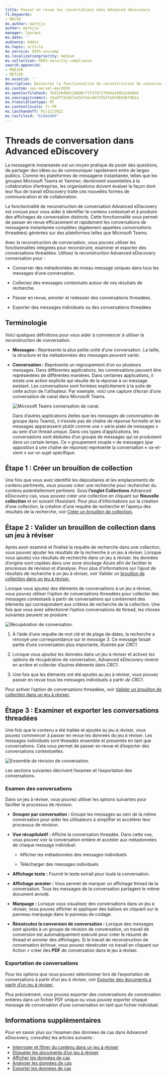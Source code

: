 ```yaml
---
title: Passer en revue les conversations dans Advanced eDiscovery
f1.keywords:
- NOCSH
ms.author: markjjo
author: markjjo
manager: laurawi
ms.date: ''
audience: Admin
ms.topic: article
ms.service: O365-seccomp
ms.localizationpriority: medium
ms.collection: M365-security-compliance
search.appverid:
- MOE150
- MET150
ms.assetid: ''
description: Découvrez la fonctionnalité de reconstruction de conversation dans Advanced eDiscovery (thread de conversation) pour reconstruire, examiner et exporter des conversations dans des groupes Microsoft Teams et Yammer conversation.
ms.custom: seo-marvel-mar2020
ms.openlocfilehash: 7bd13bdb01298d0cf1f37671f044a3405a2de0b6
ms.sourcegitcommit: c6a97f2a5b7a41b74ec84f2f62fabfd65d8fd92a
ms.translationtype: MT
ms.contentlocale: fr-FR
ms.lasthandoff: 01/12/2022
ms.locfileid: "61942403"
---
```

# <a name="conversation-threading-in-advanced-ediscovery"></a>Threads de conversation dans Advanced eDiscovery

La messagerie instantanée est un moyen pratique de poser des questions, de partager des idées ou de communiquer rapidement entre de larges publics. Comme les plateformes de messagerie instantanée, telles que les groupes Microsoft Teams et Yammer, deviennent essentielles à la collaboration d’entreprise, les organisations doivent évaluer la façon dont leur flux de travail eDiscovery traite ces nouvelles formes de communication et de collaboration.

La fonctionnalité de reconstruction de conversation Advanced eDiscovery est conçue pour vous aider à identifier le contenu contextuel et à produire des affichages de conversation distincts. Cette fonctionnalité vous permet de passer en revue efficacement et rapidement les conversations de messagerie instantanée complètes (également appelées *conversations* threadées) générées sur des plateformes telles que Microsoft Teams.

Avec la reconstruction de conversation, vous pouvez utiliser les fonctionnalités intégrées pour reconstruire, examiner et exporter des conversations threadées. Utilisez la reconstruction Advanced eDiscovery conversation pour :

- Conserver des métadonnées de niveau message uniques dans tous les messages d’une conversation.

- Collectez des messages contextuels autour de vos résultats de recherche.

- Passer en revue, annoter et redessier des conversations threadées.

- Exporter des messages individuels ou des conversations threadées

## <a name="terminology"></a>Terminologie

Voici quelques définitions pour vous aider à commencer à utiliser la reconstruction de conversation.

- **Messages :** Représente la plus petite unité d’une conversation. La taille, la structure et les métadonnées des messages peuvent varier.

- **Conversation :** Représente un regroupement d’un ou plusieurs messages. Dans différentes applications, les conversations peuvent être représentées de différentes manières. Dans certaines applications, il existe une action explicite qui résulte de la réponse à un message existant. Les conversations sont formées explicitement à la suite de cette action de l’utilisateur. Par exemple, voici une capture d’écran d’une conversation de canal dans Microsoft Teams.

   ![Microsoft Teams conversation de canal.](../media/threadedchat.png)

   Dans d’autres applications (telles que les messages de conversation de groupe dans Teams), il n’existe pas de chaîne de réponse formelle et les messages apparaissent plutôt comme une « série plate de messages » au sein d’un thread unique. Dans ces types d’applications, les conversations sont déduites d’un groupe de messages qui se produisent dans un certain temps. Ce « groupement souple » de messages (par opposition à une chaîne de réponse) représente la conversation « va-et-vient » sur un sujet spécifique.

## <a name="step-1-create-a-draft-collection"></a>Étape 1 : Créer un brouillon de collection

Une fois que vous avez identifié les dépositaires et les emplacements de contenu pertinents, vous pouvez créer une recherche pour rechercher du contenu potentiellement pertinent. Sous **l’onglet Collections** Advanced eDiscovery cas, vous pouvez créer une collection en cliquant sur **Nouvelle collection** et en suivant l’Assistant. Pour plus d’informations sur la création d’une collection, la création d’une requête de recherche et l’aperçu des résultats de la recherche, voir [Créer un brouillon de collection.](create-draft-collection.md)

## <a name="step-2-commit-a-draft-collection-to-a-review-set"></a>Étape 2 : Valider un brouillon de collection dans un jeu à réviser

Après avoir examiné et finalisé la requête de recherche dans une collection, vous pouvez ajouter les résultats de la recherche à un jeu à réviser. Lorsque vous ajoutez vos résultats de recherche dans un jeu à réviser, les données d’origine sont copiées dans une zone stockage Azure afin de faciliter le processus de révision et d’analyse. Pour plus d’informations sur l’ajout de résultats de recherche à un jeu à réviser, voir Valider un [brouillon de collection dans un jeu à réviser.](commit-draft-collection.md)

Lorsque vous ajoutez des éléments de conversations à un jeu à réviser, vous pouvez utiliser l’option de conversations threadées pour collecter des messages contextuels à partir de conversations qui contiennent des éléments qui correspondent aux critères de recherche de la collection. Une fois que vous avez sélectionné l’option conversations de thread, les choses suivantes peuvent se produire :

  ![Récupération de conversation.](../media/messagesandconversations.png)

1. À l’aide d’une requête de mot clé et de plage de dates, la recherche a renvoyé une correspondance sur *le message 3*. Ce message faisait partie d’une conversation plus importante, illustrée par *CRC1*.

2. Lorsque vous ajoutez les données dans un jeu à réviser et activez les options de récupération de conversation, Advanced eDiscovery revenir en arrière et collecter d’autres éléments dans *CRC1*.

3. Une fois que les éléments ont été ajoutés au jeu à réviser, vous pouvez passer en revue tous les messages individuels à partir *de CRC1*.

Pour activer l’option de conversations threadées, voir [Valider un brouillon de collection dans un jeu à réviser.](commit-draft-collection.md#commit-a-draft-collection-to-a-review-set)

## <a name="step-3-review-and-export-threaded-conversations"></a>Étape 3 : Examiner et exporter les conversations threadées

Une fois que le contenu a été traitée et ajoutée au jeu à réviser, vous pouvez commencer à passer en revue les données du jeu à réviser. Les messages individuels sont threadés ensemble et présentés en tant que conversations. Cela vous permet de passer en revue et d’exporter des conversations contextuelles.

  ![Ensemble de révision de conversation.](../media/ConversationRSOptions.PNG)

Les sections suivantes décrivent l’examen et l’exportation des conversations.

### <a name="reviewing-conversations"></a>Examen des conversations

Dans un jeu à réviser, vous pouvez utiliser les options suivantes pour faciliter le processus de révision.

- **Grouper par conversation :** Groupe les messages au sein de la même conversation pour aider les utilisateurs à simplifier et accélérer leur processus de révision.

- **Vue récapitulatif :** Affiche la conversation threadée. Dans cette vue, vous pouvez voir la conversation entière et accéder aux métadonnées de chaque message individuel.

   - Afficher les métadonnées des messages individuels

   - Télécharger des messages individuels

- **Affichage texte :** Fournit le texte extrait pour toute la conversation.

- **Affichage annoter :** Vous permet de marquer un affichage thread de la conversation. Tous les messages de la conversation partagent le même document annoté.

- **Marquage :** Lorsque vous visualisez des conversations dans un jeu  à réviser, vous pouvez afficher et appliquer des balises en cliquant sur le panneau marquage dans le panneau de codage.

- **Réexécutez la conversion de conversation :** Lorsque des messages sont ajoutés à un groupe de révision de conversation, un travail de conversion est automatiquement exécuté pour créer le résumé de thread et annoter des affichages. Si le travail de reconstruction de conversation échoue, vous pouvez réexécuter ce travail en cliquant sur Action > créer des **PDF** de conversation dans le jeu à réviser.

### <a name="exporting-conversations"></a>Exportation de conversations

Pour les options que vous pouvez sélectionner lors de l’exportation de conversations à partir d’un jeu à réviser, voir [Exporter des documents à partir d’un jeu à réviser.](export-documents-from-review-set.md#export-options)

Plus précisément, vous pouvez exporter des conversations de conversation entières dans un fichier PDF unique ou vous pouvez exporter chaque message de conversation d’une conversation en tant que fichier individuel.

## <a name="more-information"></a>Informations supplémentaires

Pour en savoir plus sur l’examen des données de cas dans Advanced eDiscovery, consultez les articles suivants :

- [Interroger et filtrer du contenu dans un jeu à réviser](review-set-search.md)
- [Étiqueter les documents d’un jeu à réviser](tagging-documents.md)
- [Afficher les données de cas](view-documents-in-review-set.md)
- [Analyser les données de cas](analyzing-data-in-review-set.md)
- [Exporter les données de cas](exporting-data-ediscover20.md)
